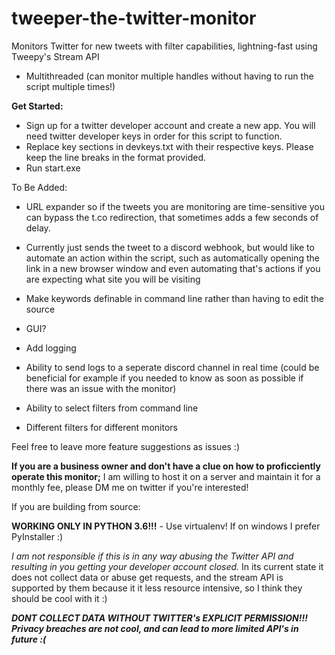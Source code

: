 # tweeper-the-twitter-monitor
Monitors Twitter for new tweets with filter capabilities, lightning-fast using Tweepy's Stream API
 - Multithreaded (can monitor multiple handles without having to run the script multiple times!)

**Get Started:**

 - Sign up for a twitter developer account and create a new app. You will need twitter developer keys in order for this script to function.
 - Replace key sections in devkeys.txt with their respective keys. Please keep the line breaks in the format provided.
 - Run start.exe

To Be Added:
 - URL expander so if the tweets you are monitoring are time-sensitive you can bypass the t.co redirection, that sometimes adds a few seconds of delay.
    
 - Currently just sends the tweet to a discord webhook, but would like to automate an action within the script, such as automatically opening the link in a new browser window and even automating that's actions if you are expecting what site you will be visiting
 
 - Make keywords definable in command line rather than having to edit the source
 
 - GUI?

 - Add logging

 - Ability to send logs to a seperate discord channel in real time (could be beneficial for example if you needed to know as soon as possible if there was an issue with the monitor)

 - Ability to select filters from command line

 - Different filters for different monitors

Feel free to leave more feature suggestions as issues :)

**If you are a business owner and don't have a clue on how to proficciently operate this monitor;** I am willing to host it on a server and maintain it for a monthly fee, please DM me on twitter if you're interested!


If you are building from source:

**WORKING ONLY IN PYTHON 3.6!!!** - Use virtualenv! If on windows I prefer PyInstaller :)

*I am not responsible if this is in any way abusing the Twitter API and resulting in you getting your developer account closed.* In its current state it does not collect data or abuse get requests, and the stream API is supported by them because it it less resource intensive, so I think they should be cool with it :) 

***DONT COLLECT DATA WITHOUT TWITTER's EXPLICIT PERMISSION!!! Privacy breaches are not cool, and can lead to more limited API's in future :(***